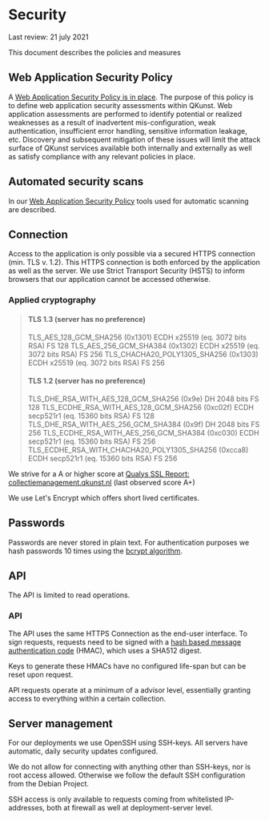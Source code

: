 # Security

Last review: 21 july 2021

This document describes the policies and measures

## Web Application Security Policy

A [Web Application Security Policy is in place](https://github.com/qkunst/collectiemanagement/blob/main/SECURITY.md). The purpose of this policy is to define web application security assessments within QKunst. Web application assessments are performed to identify potential or realized weaknesses as a result of inadvertent mis-configuration, weak authentication, insufficient error handling, sensitive information leakage, etc. Discovery and subsequent mitigation of these issues will limit the attack surface of QKunst services available both internally and externally as well as satisfy compliance with any relevant policies in place.

## Automated security scans

In our [Web Application Security Policy](https://github.com/qkunst/collectiemanagement/blob/main/SECURITY.md) tools used for automatic scanning are described.

## Connection

Access to the application is only possible via a secured HTTPS connection (min. TLS v. 1.2). This HTTPS connection is both enforced by the application as well as the server. We use
Strict Transport Security (HSTS) to inform browsers that our application cannot be accessed otherwise.

### Applied cryptography

> #### TLS 1.3 (server has no preference)
>
> TLS_AES_128_GCM_SHA256 (0x1301)   ECDH x25519 (eq. 3072 bits RSA)   FS 	128
> TLS_AES_256_GCM_SHA384 (0x1302)   ECDH x25519 (eq. 3072 bits RSA)   FS 	256
> TLS_CHACHA20_POLY1305_SHA256 (0x1303)   ECDH x25519 (eq. 3072 bits RSA)   FS 	256
>
> #### TLS 1.2 (server has no preference)
>
> TLS_DHE_RSA_WITH_AES_128_GCM_SHA256 (0x9e)   DH 2048 bits   FS 	128
> TLS_ECDHE_RSA_WITH_AES_128_GCM_SHA256 (0xc02f)   ECDH secp521r1 (eq. 15360 bits RSA)   FS 	128
> TLS_DHE_RSA_WITH_AES_256_GCM_SHA384 (0x9f)   DH 2048 bits   FS 	256
> TLS_ECDHE_RSA_WITH_AES_256_GCM_SHA384 (0xc030)   ECDH secp521r1 (eq. 15360 bits RSA)   FS 	256
> TLS_ECDHE_RSA_WITH_CHACHA20_POLY1305_SHA256 (0xcca8)   ECDH secp521r1 (eq. 15360 bits RSA)   FS 	256

We strive for a A or higher score at [Qualys SSL Report: collectiemanagement.qkunst.nl](https://www.ssllabs.com/ssltest/analyze.html?d=collectiemanagement.qkunst.nl) (last observed score A+)

We use Let's Encrypt which offers short lived certificates.

## Passwords

Passwords are never stored in plain text. For authentication purposes we hash passwords 10 times using the [bcrypt algorithm](https://en.wikipedia.org/wiki/Bcrypt).

## API

The API is limited to read operations.

### API

The API uses the same HTTPS Connection as the end-user interface. To sign requests, requests need to be signed with a [hash based message authentication code](https://en.wikipedia.org/wiki/Hash-based_message_authentication_code) (HMAC),
which uses a SHA512 digest.

Keys to generate these HMACs have no configured life-span but can be reset upon request.

API requests operate at a minimum of a advisor level, essentially granting access to everything within a certain collection.

## Server management

For our deployments we use OpenSSH using SSH-keys. All servers have automatic, daily security updates configured.

We do not allow for connecting with anything other than SSH-keys, nor is root access allowed. Otherwise we follow the default SSH configuration from the Debian Project.

SSH access is only available to requests coming from whitelisted IP-addresses, both at firewall as well at deployment-server level.
